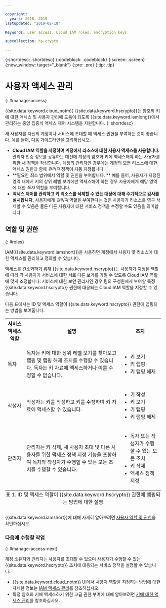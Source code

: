```yaml
---

copyright:
  years: 2018, 2019
lastupdated: "2019-02-18"

Keywords: user access, Cloud IAM roles, encryption keys

subcollection: hs-crypto

---
```


{:shortdesc: .shortdesc}
{:codeblock: .codeblock}
{:screen: .screen}
{:new_window: target="_blank"}
{:pre: .pre}
{:tip: .tip}

# 사용자 액세스 관리
{: #manage-access}

{{site.data.keyword.cloud_notm}} {{site.data.keyword.hscrypto}}는 암호화 키에 대한 액세스 및 사용자 관리에 도움이 되도록 {{site.data.keyword.iamlong}}에서 관리하는 중앙 집중식 액세스 제어 시스템을 지원합니다.
{: shortdesc}

새 사용자를 자신의 계정이나 서비스에 초대할 때 액세스 권한을 부여하는 것이 좋습니다. 예를 들어, 다음 가이드라인을 고려하십시오.

- **Cloud IAM 역할을 지정하여 계정에서 리소스에 대한 사용자 액세스를 사용합니다.**
    관리자 인증 정보를 공유하는 대신에 계정의 암호화 키에 액세스해야 하는 사용자를 위한 새 정책을 작성합니다. 계정의 관리자인 경우에는 계정의 모든 리소스에 대한 액세스 권한과 함께 _관리자_ 정책이 자동 지정됩니다.
- **필요한 최소 범위에서 역할 및 권한을 부여합니다. **
    예를 들어, 사용자가 지정된 영역 내에서 키의 상위 레벨 보기에만 액세스해야 하는 경우 사용자에게 해당 영역에 대한 _독자_ 역할을 부여합니다.
- **액세스 제어를 관리하고 키 리소스를 삭제할 수 있는 대상에 대해 주기적으로 감사를 실시합니다.**
    사용자에게 _관리자_ 역할을 부여한다는 것은 사용자가 리소스를 영구 삭제할 수 있음은 물론 다른 사용자에 대한 서비스 정책을 수정할 수도 있음을 의미합니다.

## 역할 및 권한
{: #roles}

IAM({{site.data.keyword.iamshort}})을 사용하면 계정에서 사용자 및 리소스에 대한 액세스를 관리하고 정의할 수 있습니다.

액세스를 간소화하기 위해 {{site.data.keyword.hscrypto}}는 사용자가 지정된 역할에 따라 각 사용자가 서비스에 대한 서로 다른 보기를 가질 수 있도록 Cloud IAM 역할에 맞게 조정합니다. 서비스에 대한 보안 관리자인 경우 팀의 구성원에게 부여할 특정 {{site.data.keyword.hscrypto}} 권한에 대응되는 Cloud IAM 역할을 지정할 수 있습니다.

다음 표에서는 ID 및 액세스 역할이 {{site.data.keyword.hscrypto}} 권한에 맵핑되는 방법을 보여줍니다.
<table>
  <tr>
    <th>서비스 액세스 역할</th>
    <th>설명</th>
    <th>조치</th>
  </tr>
  <tr>
    <td><p>독자</p></td>
    <td><p>독자는 키에 대한 상위 레벨 보기를 찾아보고 랩핑 및 랩핑 해제 조치를 수행할 수 있습니다. 독자는 키 자료에 액세스하거나 이를 수정할 수 없습니다.</p></td>
    <td>
      <p>
        <ul>
          <li>키 보기</li>
          <li>키 랩핑</li>
          <li>키 랩핑 해제</li>
        </ul>
      </p>
    </td>
  </tr>
  <tr>
    <td><p>작성자</p></td>
    <td><p>작성자는 키를 작성하고 키를 수정하며 키 자료에 액세스할 수 있습니다.</p></td>
    <td>
      <p>
        <ul>
          <li>키 작성</li>
          <li>키 보기</li>
          <li>키 랩핑</li>
          <li>키 랩핑 해제</li>
        </ul>
      </p>
    </td>
  </tr>
  <tr>
    <td><p>관리자</p></td>
    <td><p>관리자는 키 삭제, 새 사용자 초대 및 다른 사용자를 위한 액세스 정책 지정 기능을 포함하여 독자와 작성자가 수행할 수 있는 모든 조치를 수행할 수 있습니다.</p></td>
    <td>
      <p>
        <ul>
          <li>독자 또는 작성자가 수행할 수 있는 모든 조치</li>
          <li>키 삭제</li>
          <li>액세스 정책 지정</li>
        </ul>
      </p>
    </td>
  </tr>
  <caption style="caption-side:bottom;">표 1. ID 및 액세스 역할이 {{site.data.keyword.hscrypto}} 권한에 맵핑되는 방법에 대한 설명</caption>
</table>

<!-- **Note**: Cloud IAM user roles provide access at the service or service instance level. [Cloud Foundry roles](/docs/iam/cfaccess.html) are separate and define access at the organization or the space level. -->

{{site.data.keyword.iamshort}}에 대해 자세히 알아보려면 [사용자 역할 및 권한](/docs/iam/users_roles.html#userroles)을 확인하십시오.

### 다음에 수행할 작업
{: #manage-access-next}

계정 소유자와 관리자는 사용자를 초대할 수 있으며 사용자가 수행할 수 있는 {{site.data.keyword.hscrypto}} 조치에 대응되는 서비스 정책을 설정할 수 있습니다.

- {{site.data.keyword.cloud_notm}} UI에서 사용자 역할을 지정하는 방법에 대한 자세한 정보는 [IAM 액세스 관리](/docs/iam/mngiam.html)를 참조하십시오.
- 특정 암호화 키에 액세스하기 위한 고급 권한 부여에 대해 알아보려면 [키에 대한 액세스 관리](/docs/services/hs-crypto/manage-access-api.html)를 참조하십시오.
